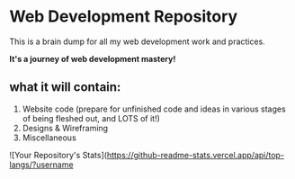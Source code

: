 # Web Development Repository

This is a brain dump for all my web development work and practices.

**It's a journey of web development mastery!**

## what it will contain:
1. Website code (prepare for unfinished code and ideas in various stages of being fleshed out, and LOTS of it!)
2. Designs & Wireframing
3. Miscellaneous

![Your Repository's Stats](https://github-readme-stats.vercel.app/api/top-langs/?username
